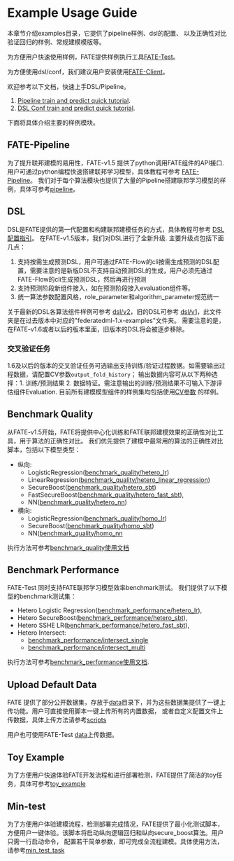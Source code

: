 # Example Usage Guide

本章节介绍examples目录，它提供了pipeline样例、dsl的配置、 以及正确性对比验证回归的样例、常规建模模版等。

为方便用户快速使用样例，FATE提供样例执行工具[FATE-Test](../doc/api/fate_test.md)。

为方便使用dsl/conf，我们建议用户安装使用[FATE-Client](../doc/api/fate_client/pipeline.md)。

欢迎参考以下文档，快速上手DSL/Pipeline。

1.  [Pipeline train and predict quick tutorial](../doc/tutorial/pipeline/pipeline_tutorial_hetero_sbt.ipynb).
2.  [DSL Conf train and predict quick tutorial](../doc/tutorial/dsl_conf/dsl_conf_tutorial.md).

下面将具体介绍主要的样例模块。

## FATE-Pipeline

为了提升联邦建模的易用性，FATE-v1.5 提供了python调用FATE组件的API接口.
用户可通过python编程快速搭建联邦学习模型，具体教程可参考
[FATE-Pipeline](../doc/api/fate_client/pipeline.md)。
我们对于每个算法模块也提供了大量的Pipeline搭建联邦学习模型的样例，具体可参考[pipeline](./pipeline)。

## DSL

DSL是FATE提供的第一代配置和构建联邦建模任务的方式，具体教程可参考
[DSL配置指引](../doc/tutorial/dsl_conf_v2_setting_guide.md)。
在FATE-v1.5版本，我们对DSL进行了全新升级.
    主要升级点包括下面几点：

1.  支持按需生成预测DSL，用户可通过FATE-Flow的cli按需生成预测的DSL配置，需要注意的是新版DSL不支持自动预测DSL的生成，用户必须先通过FATE-Flow的cli生成预测DSL，然后再进行预测
2.  支持预测阶段新组件接入，如在预测阶段接入evaluation组件等。
3.  统一算法参数配置风格，role\_parameter和algorithm\_parameter规范统一

关于最新的DSL各算法组件样例可参考 [dsl/v2](./dsl/v2)，旧的DSL可参考
[dsl/v1](./dsl/v1)，此文件夹是在过去版本中对应的"federatedml-1.x-examples"文件夹。
需要注意的是，在FATE-v1.6或者以后的版本里面，旧版本的DSL将会被逐步移除。

### 交叉验证任务

1.6及以后的版本的交叉验证任务可选输出支持训练/验证过程数据。如需要输出过程数据，请配置CV参数`output_fold_history`；
输出数据内容可从以下两种选择：1. 训练/预测结果 2. 数据特证。需注意输出的训练/预测结果不可输入下游评估组件Evaluation.
目前所有建模模型组件的样例集均包括使用[CV参数](../python/federatedml/param/cross_validation_param.py)
的样例。

## Benchmark Quality

从FATE-v1.5开始，FATE将提供中心化训练和FATE联邦建模效果的正确性对比工具，用于算法的正确性对比。
我们优先提供了建模中最常用的算法的正确性对比脚本，包括以下模型类型： 
- 纵向:
    - LogisticRegression([benchmark\_quality/hetero\_lr](./benchmark_quality/hetero_lr))
    - LinearRegression([benchmark\_quality/hetero\_linear_regression](./benchmark_quality/hetero_linear_regression))
    - SecureBoost([benchmark\_quality/hetero\_sbt](./benchmark_quality/hetero_sbt))
    - FastSecureBoost([benchmark\_quality/hetero\_fast\_sbt](./benchmark_quality/hetero_fast_sbt)),
    - NN([benchmark\_quality/hetero\_nn](./benchmark_quality/hetero_nn))
- 横向:
    - LogisticRegression([benchmark\_quality/homo\_lr](./benchmark_quality/homo_lr))
    - SecureBoost([benchmark\_quality/homo\_sbt](./benchmark_quality/homo_sbt))
    - NN([benchmark\_quality/homo\_nn](./benchmark_quality/homo_nn)

执行方法可参考[benchmark\_quality使用文档](../doc/api/fate_test.md#benchmark-quality)


## Benchmark Performance

FATE-Test 同时支持FATE联邦学习模型效率benchmark测试。
我们提供了以下模型的benchmark测试集：

  - Hetero Logistic Regression([benchmark\_performance/hetero\_lr](./benchmark_performance/hetero_lr)),
  - Hetero SecureBoost([benchmark\_performance/hetero\_sbt](./benchmark_performance/hetero_sbt)),
  - Hetero SSHE LR([benchmark\_performance/hetero\_fast\_sbt](./benchmark_performance/hetero_sshe_lr)),
  - Hetero Intersect:
    - [benchmark\_performance/intersect_single](./benchmark_performance/intersect_single)
    - [benchmark\_performance/intersect_multi](./benchmark_performance/intersect_multi)
  
执行方法可参考[benchmark\_performance使用文档](../doc/api/fate_test.md#benchmark-performance).


## Upload Default Data

FATE
提供了部分公开数据集，存放于[data](./data)目录下，并为这些数据集提供了一键上传功能。用户可直接使用脚本一键上传所有的内置数据，
或者自定义配置文件上传数据，具体上传方法请参考[scripts](./scripts/README.rst)

用户也可使用FATE-Test [data](../doc/api/fate_test.md#data)上传数据。

## Toy Example

为了方便用户快速体验FATE开发流程和进行部署检测，FATE提供了简洁的toy任务，具体可参考[toy\_example](./toy_example/README.md)

## Min-test

为了方便用户体验建模流程，检测部署完成情况，FATE提供了最小化测试脚本，方便用户一键体验。该脚本将启动纵向逻辑回归和纵向secure\_boost算法。用户只需一行启动命令，
配置若干简单参数，即可完成全流程建模。具体使用方法，请参考[min\_test\_task](./min_test_task/README.rst)
